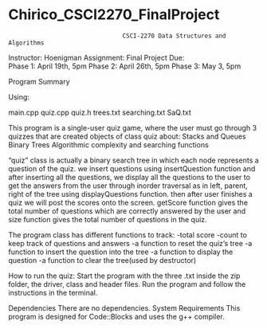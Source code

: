 # Chirico_CSCI2270_FinalProject
                                    CSCI-2270 Data Structures and Algorithms
Instructor: Hoenigman
Assignment: Final Project
Due:	 
Phase 1: April 19th, 5pm
Phase 2: April 26th, 5pm
Phase 3: May 3, 5pm
      
Program Summary

Using:

main.cpp
quiz.cpp
quiz.h
trees.txt
searching.txt
SaQ.txt

This program is a single-user quiz game, where the user must go through 3 quizzes that are created objects of class quiz about:
Stacks and Queues
Binary Trees
Algorithmic complexity and searching functions

“quiz” class is actually a binary search tree in which each node represents a question of the quiz. we insert questions using insertQuestion function and after inserting all the questions, we display all the questions to the user to get the answers from the user through inorder traversal as in left, parent, right of the tree using displayQuestions function. then after user finishes a quiz we will post the scores onto the screen. getScore function gives the total number of questions which are correctly answered by the user and size function gives the total number of questions in the quiz.


The program class has different functions to track:
-total score
-count to keep track of questions and answers
-a function to reset the quiz’s tree
-a function to insert the question into the tree
-a function to display the question
-a function to clear the tree(used by destructor)

How to run the quiz:
Start the program with the three .txt inside the zip folder, the driver, class and header files.  Run the program and follow the instructions in the terminal.

Dependencies There are no dependencies. System Requirements This program is designed for Code::Blocks and uses the g++ compiler. 


